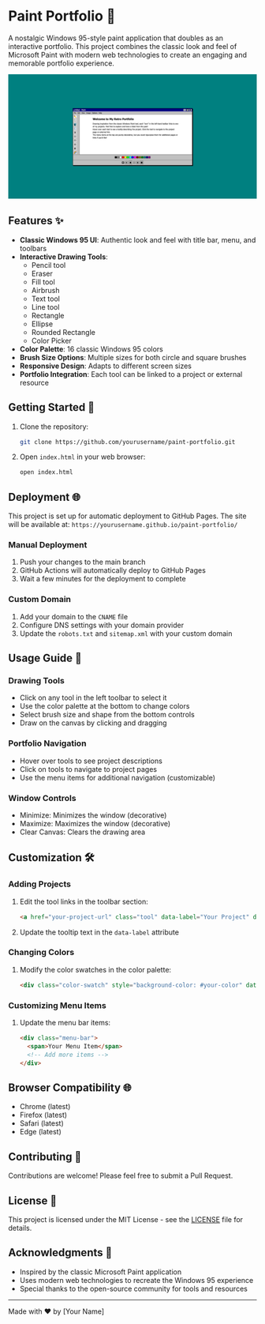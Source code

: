 # Paint Portfolio 🎨

A nostalgic Windows 95-style paint application that doubles as an interactive portfolio. This project combines the classic look and feel of Microsoft Paint with modern web technologies to create an engaging and memorable portfolio experience.

![Paint Portfolio Demo](PaintPortfolio-demo.png)

## Features ✨

- **Classic Windows 95 UI**: Authentic look and feel with title bar, menu, and toolbars
- **Interactive Drawing Tools**:
  - Pencil tool
  - Eraser
  - Fill tool
  - Airbrush
  - Text tool
  - Line tool
  - Rectangle
  - Ellipse
  - Rounded Rectangle
  - Color Picker
- **Color Palette**: 16 classic Windows 95 colors
- **Brush Size Options**: Multiple sizes for both circle and square brushes
- **Responsive Design**: Adapts to different screen sizes
- **Portfolio Integration**: Each tool can be linked to a project or external resource

## Getting Started 🚀

1. Clone the repository:
   ```bash
   git clone https://github.com/yourusername/paint-portfolio.git
   ```

2. Open `index.html` in your web browser:
   ```bash
   open index.html
   ```

## Deployment 🌐

This project is set up for automatic deployment to GitHub Pages. The site will be available at:
`https://yourusername.github.io/paint-portfolio/`

### Manual Deployment
1. Push your changes to the main branch
2. GitHub Actions will automatically deploy to GitHub Pages
3. Wait a few minutes for the deployment to complete

### Custom Domain
1. Add your domain to the `CNAME` file
2. Configure DNS settings with your domain provider
3. Update the `robots.txt` and `sitemap.xml` with your custom domain

## Usage Guide 📝

### Drawing Tools
- Click on any tool in the left toolbar to select it
- Use the color palette at the bottom to change colors
- Select brush size and shape from the bottom controls
- Draw on the canvas by clicking and dragging

### Portfolio Navigation
- Hover over tools to see project descriptions
- Click on tools to navigate to project pages
- Use the menu items for additional navigation (customizable)

### Window Controls
- Minimize: Minimizes the window (decorative)
- Maximize: Maximizes the window (decorative)
- Clear Canvas: Clears the drawing area

## Customization 🛠️

### Adding Projects
1. Edit the tool links in the toolbar section:
   ```html
   <a href="your-project-url" class="tool" data-label="Your Project" data-tool="your-tool">🔧</a>
   ```

2. Update the tooltip text in the `data-label` attribute

### Changing Colors
1. Modify the color swatches in the color palette:
   ```html
   <div class="color-swatch" style="background-color: #your-color" data-color="#your-color"></div>
   ```

### Customizing Menu Items
1. Update the menu bar items:
   ```html
   <div class="menu-bar">
     <span>Your Menu Item</span>
     <!-- Add more items -->
   </div>
   ```

## Browser Compatibility 🌐

- Chrome (latest)
- Firefox (latest)
- Safari (latest)
- Edge (latest)

## Contributing 🤝

Contributions are welcome! Please feel free to submit a Pull Request.

## License 📄

This project is licensed under the MIT License - see the [LICENSE](LICENSE) file for details.

## Acknowledgments 🙏

- Inspired by the classic Microsoft Paint application
- Uses modern web technologies to recreate the Windows 95 experience
- Special thanks to the open-source community for tools and resources

---

Made with ❤️ by [Your Name] 
